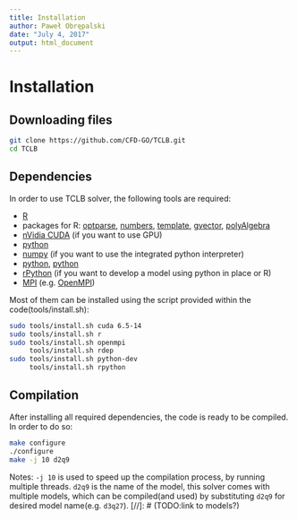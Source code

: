 ```yaml
---
title: Installation
author: Paweł Obrępalski
date: "July 4, 2017"
output: html_document
---
```


# Installation
## Downloading files
```bash
git clone https://github.com/CFD-GO/TCLB.git
cd TCLB
```

## Dependencies

In order to use TCLB solver, the following tools are required:

* [R](https://www.r-project.org/)
* packages for R: [optparse](https://cran.r-project.org/package=optparse), [numbers](https://cran.r-project.org/package=numbers),  [template](https://github.com/llaniewski/rtemplate), [gvector](https://github.com/llaniewski/gvector),  [polyAlgebra](https://github.com/llaniewski/polyAlgebra)
* [nVidia CUDA](https://developer.nvidia.com/cuda-zone) (if you want to use GPU)
* [python](https://www.python.org/)
* [numpy](http://www.numpy.org/) (if you want to use the integrated python interpreter)
* [python](https://www.python.org/), [python](http://www.sympy.org/) 
* [rPython](https://cran.r-project.org/package=rPython) (if you want to develop a model using python in place or R)
* [MPI](https://en.wikipedia.org/wiki/Message_Passing_Interface) (e.g. [OpenMPI](http://www.open-mpi.org))

Most of them can be installed using the script provided within the code(tools/install.sh):

```bash
sudo tools/install.sh cuda 6.5-14
sudo tools/install.sh r
sudo tools/install.sh openmpi
     tools/install.sh rdep
sudo tools/install.sh python-dev
     tools/install.sh rpython
```

## Compilation

After installing all required dependencies, the code is ready to be compiled. In order to do so:
```bash
make configure
./configure
make -j 10 d2q9
```
Notes: `-j 10` is used to speed up the compilation process, by running multiple threads. `d2q9` is the name of the model, this solver comes with multiple models, which can be compiled(and used) by substituting `d2q9` for desired model name(e.g. `d3q27`).
[//]: # (TODO:link to models?)
